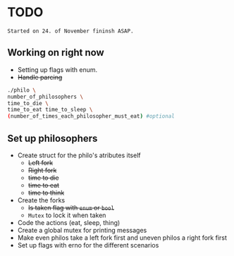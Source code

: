 # TODO

```Text
Started on 24. of November fininsh ASAP.
```

## Working on right now

- Setting up flags with enum.
- ~~Handle parcing~~

```Bash
./philo \
number_of_philosophers \
time_to_die \
time_to_eat time_to_sleep \
(number_of_times_each_philosopher_must_eat) #optional
```

## Set up philosophers

- Create struct for the philo's atributes itself
  - ~~Left fork~~
  - ~~Right fork~~
  - ~~time to die~~
  - ~~time to eat~~
  - ~~time to think~~
- Create the forks
  - ~~Is taken flag with ```enum``` or ```bool```~~
  - ```Mutex``` to lock it when taken
- Code the actions (eat, sleep, thing)
- Create a global mutex for printing messages
- Make even philos take a left fork first and uneven philos a right fork first
- Set up flags with erno for the different scenarios

